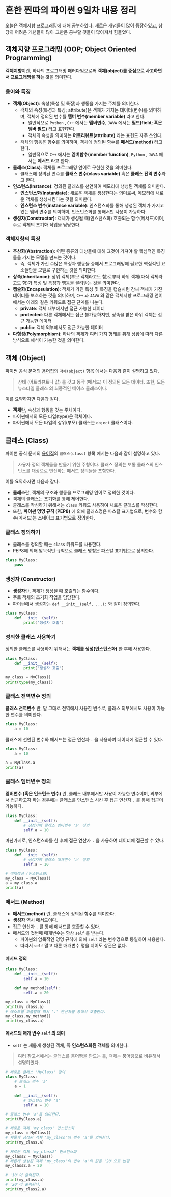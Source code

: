 # 흔한 찐따의 파이썬 9일차 내용 정리
오늘은 객체지향 프로그래밍에 대해 공부하였다.
새로운 개념들이 많이 등장하였고, 상당히 어려운 개념들이 많아 그만큼 공부할 것들이 많아져서 힘들었다.

## 객체지향 프로그래밍 (OOP; Object Oriented Programming)
**객체지향**이란, 하나의 프로그래밍 패러다임으로써 **객체(object)를 중심으로 사고하면서 프로그래밍을 하는 것**을 의미한다.

### 용어와 특징
- **객체(Object)**: 속성(특성 및 특징)과 행동을 가지는 주체를 의미한다.
  - 객체의 속성(특성과 특징; attribute)은 객체가 가지는 데이터(변수)를 의미하며, 객체에 정의된 변수를 **멤버 변수(member variable)** 라고 한다.
    - 일반적으로 `Python` , `C++` 에서는 **멤버변수**, `JAVA` 에서는 **필드(field; 혹은 멤버 필드)** 라고 표현한다.
    - 객체의 속성을 의미하는 **어트리뷰트(attribute)** 라는 표현도 자주 쓰인다.
  - 객체의 행동은 함수를 의미하며, 객체에 정의된 함수를 **메서드(method)** 라고 한다.
    - 일반적으로 `C++` 에서는 **멤버함수(member function)**, `Python` , `JAVA` 에서는 **메서드** 라고 한다.
- **클래스(Class)**: 객체를 프로그래밍 언어로 구현한 것을 의미한다.
  - 클래스에 정의된 변수를 **클래스 변수(class variable)** 혹은 **클래스 전역 변수**라고 한다.
- **인스턴스(Instance)**: 정의된 클래스를 선언하여 메모리에 생성된 객체를 의미한다.
  - **인스턴스화(Instantiate)**: 새로운 객체를 생성한다는 의미로써, 메모리에 새로운 객체를 생성시킨다는 것읠 의미한다.
  - **인스턴스 변수(instance variable)**: 인스턴스화를 통해 생성된 객체가 가지고 있는 멤버 변수를 의미하며, 인스턴스화를 통해서만 사용이 가능하다.
- **생성자(Constructor)**: 객체가 생성될 때(인스턴스화) 호출되는 함수(메서드)이며, 주로 객체의 초기화 작업을 담당한다.

### 객체지향의 특징
- **추상화(Abstraction)**: 어떤 종류의 대상들에 대해 그것이 가져야 할 핵심적인 특징들을 가지는 모델을 만드는 것이다.
  - 즉, 객체가 가진 수많은 특징과 행동들 중에서 프로그래밍에 필요한 핵심적인 요소들만을 모델로 구현하는 것을 의미한다.
- **상속(Inheritance)**: 상위 객체(부모 객체라고도 함)로부터 하위 객체(자식 객체라고도 함)가 특성 및 특징과 행동을 물려받는 것을 의미한다.
- **캡슐화(Encapsulation)**: 객체가 가진 특성 및 특징을 캡슐처럼 감싸 객체가 가진 데이터를 보호하는 것을 의미하며,
                       `C++` 과 `JAVA` 와 같은 객체지향 프로그래밍 언어에서는 아래와 같은 키워드로 접근 단계를 나눈다.
  - **private**: 객체 내부에서만 접근 가능한 데이터
  - **protected**: 다른 객체에서는 접근 불가능하지만, 상속을 받은 하위 객체는 접근 가능한 데이터
  - **public**: 객체 외부에서도 접근 가능한 데이터
- **다형성(Polymorphism)**: 하나의 객체가 여러 가지 형태를 취해 상황에 따라 다른 방식으로 해석이 가능한 것을 의미한다.

## 객체 (Object)
파이썬 공식 문저의 [용어집](https://docs.python.org/ko/3/glossary.html)의 `객체(object)` 항목 에서는 다음과 같이 설명하고 있다.
> 상태 (어트리뷰트나 값) 를 갖고 동작 (메서드) 이 정의된 모든 데이터.
> 또한, 모든 뉴스타일 클래스 의 최종적인 베이스 클래스이다.

이를 요약하자면 다음과 같다.
- **객체**란, 속성과 행동을 갖는 주체이다.
- 파이썬에서의 모든 타입(type)은 객체이다.
- 파이썬에서 모든 타입의 상위(부모) 클래스는 `object` 클래스이다.

## 클래스 (Class)
파이썬 공식 문저의 [용어집](https://docs.python.org/ko/3/glossary.html)의 `클래스(class)` 항목 에서는 다음과 같이 설명하고 있다.
> 사용자 정의 객체들을 만들기 위한 주형이다.
> 클래스 정의는 보통 클래스의 인스턴스를 대상으로 연산하는 메서드 정의들을 포함한다.

이를 요약하자면 다음과 같다.
- **클래스**란, 객체의 구조와 행동을 프로그래밍 언어로 정의한 것이다.
- 객체의 클래스는 초기화를 통해 제어한다.
- 클래스를 작성하기 위해서는 `class` 키워드 사용하여 새로운 클래스를 작성한다.
- 또한, **파이썬 명명 규칙 (PEP8)** 에 의해 클래스명은 파스칼 표기법으로, 변수와 함수(메서드)는 스네이크 표기법으로 정의한다.

### 클래스 정의하기
- 클래스를 정의할 때는 `class` 키워드를 사용한다.
- PEP8에 의해 암묵적인 규칙으로 클래스 명칭은 파스칼 표기법으로 정의한다.

```python
class MyClass:
    pass
```

### 생성자 (Constructor)
- **생성자**란, 객체가 생성될 때 호출되는 함수이다.
- 주로 객체의 초기화 작업을 담당한다.
- 파이썬에서 생성자는 `def __init__(self, ...):` 와 같이 정의한다.

```python
class MyClass:
    def __init__(self):
        print('생성자 호출')
```

### 정의한 클래스 사용하기
정의한 클래스를 사용하기 위해서는 **객체를 생성(인스턴스화)** 한 후에 사용한다.

```python
class MyClass:
    def __init__(self):
        print('생성자 호출')

my_class = MyClass()
print(type(my_class))
```

### 클래스 전역변수 정의
**클래스 전역변수** 란, 말 그대로 전역에서 사용한 변수로, 클래스 외부에서도 사용이 가능한 변수를 의미한다.

```python
class MyClass:
    a = 10
```

클래스에 선언된 변수와 매서드는 접근 연산자 `.` 을 사용하여 데이터에 접근할 수 있다.

```python
class MyClass:
    a = 10

a = MyClass.a
print(a)
```

### 클래스 멤버변수 정의
**멤버변수 (혹은 인스턴스 변수)** 란, 클래스 내부에서만 사용이 가능한 변수이며, 외부에서 접근하고자 하는 경우에는 클래스를 인스턴스 시킨 후 접근 연산자 `.` 를 통해 접근이 가능하다.

```python
class MyClass:
    def __init__(self):
        # 생성자에 클래스 멤버변수 'a' 정의
        self.a = 10
```

마찬가지로, 인스턴스화를 한 후에 접근 연산자 `.` 을 사용하여 데이터에 접근할 수 있다.

```python
class MyClass:
    def __init__(self):
        # 생성자에 클래스 매개변수 'a' 정의
        self.a = 10

# 객체생성 (인스턴스화)
my_class = MyClass()
a = my_class.a
print(a)
```

### 메서드 (Method)
- **메서드(method)** 란, 클래스에 정의된 함수를 의미한다.
- **생성자** 역시 메서드이다.
- 접근 연산자 `.` 를 통해 메서드를 호출할 수 있다.
- 메서드의 첫번째 매개변수는 항상 `self` 를 받는다.
  - 파이썬의 암묵적인 명명 규칙에 의해 `self` 라는 변수명으로 통일하여 사용한다.
  - 따라서 `self` 말고 다른 매개변수 명을 지어도 상관은 없다.

#### 메서드 정의
```python
class MyClass:
    def __init__(self):
        self.a = 10

    def my_method(self):
        self.a = 20

my_class = MyClass()
print(my_class.a)
# 메소드를 호출할때 역시 '.' 연산자를 통해서 호출한다.
my_class.my_method()
print(my_class.a)
```

#### 메서드의 매개 변수 `self` 의 의미
- `self` 는 새롭게 생성된 객체, 즉 **인스턴스화된 객체**를 의미한다.

> 여러 참고서에서는 클래스를 붕어빵을 만드는 틀, 객체는 붕어빵으로 비유해서 설명하였다.

```python
# 새로운 클래스 'MyClass' 정의
class MyClass:
    # 클래스 변수 'a'
    a = 1

    def __init__(self):
        # 인스턴스 변수 'a'
        self.a = 10

# 클래스 변수 'a'를 의미한다.
print(MyClass.a)

# 새로운 객체 'my_class' 인스턴스화
my_class = MyClass()
# 새롭게 생성된 객체 'my_class'의 변수 'a'를 의미한다.
print(my_class.a)

# 새로운 객체 'my_class2' 인스턴스화
my_class2 = MyClass()
# 새롭게 생성된 객체 'my_class'의 변수 'a'의 값을 '20'으로 변경
my_class2.a = 20

# '10'이 출력된다.
print(my_class.a)
# '20'이 출력된다.
print(my_class2.a)
```
